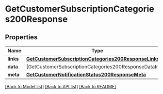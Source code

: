 # GetCustomerSubscriptionCategories200Response

## Properties
Name | Type | Description | Notes
------------ | ------------- | ------------- | -------------
**links** | [**GetCustomerSubscriptionCategories200ResponseLinks**](GetCustomerSubscriptionCategories200ResponseLinks.md) |  | [optional] 
**data** | [GetCustomerSubscriptionCategories200ResponseDataInner] |  | [optional] 
**meta** | [**GetCustomerNotificationStatus200ResponseMeta**](GetCustomerNotificationStatus200ResponseMeta.md) |  | [optional] 

[[Back to Model list]](../README.md#documentation-for-models) [[Back to API list]](../README.md#documentation-for-api-endpoints) [[Back to README]](../README.md)



